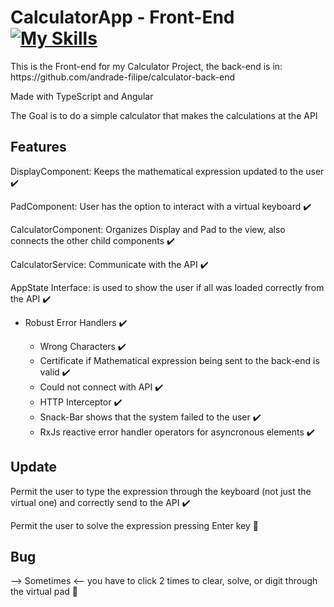 # CalculatorApp - Front-End [![My Skills](https://skillicons.dev/icons?i=typescript,angular,html,css)](https://skillicons.dev)
<p>This is the Front-end for my Calculator Project, the back-end is in: https://github.com/andrade-filipe/calculator-back-end</p>
<p>Made with TypeScript and Angular</p>
<p>The Goal is to do a simple calculator that makes the calculations at the API</p>

## Features
<p>DisplayComponent: Keeps the mathematical expression updated to the user ✔️</p>
<p>PadComponent: User has the option to interact with a virtual keyboard ✔️</p>
<p>CalculatorComponent: Organizes Display and Pad to the view, also connects the other child components ✔️</p>
<p>CalculatorService: Communicate with the API ✔️</p>
<p>AppState Interface: is used to show the user if all was loaded correctly from the API ✔️</p>
<ul>
    <li>Robust Error Handlers  ✔️</li>
    <ul>
    <li>Wrong Characters  ✔️</li>
    <li>Certificate if Mathematical expression being sent to the back-end is valid  ✔️</li>
    <li>Could not connect with API ✔️</li>
    <li>HTTP Interceptor ✔️</li>
    <li>Snack-Bar shows that the system failed to the user ✔️</li>
    <li>RxJs reactive error handler operators for asyncronous elements ✔️</li>
    </ul>
</ul>

## Update
<p>Permit the user to type the expression through the keyboard (not just the virtual one) and correctly send to the API ✔️</p>
<p>Permit the user to solve the expression pressing Enter key 🔴</p>

## Bug
<p>--> Sometimes <-- you have to click 2 times to clear, solve, or digit through the virtual pad 🔴</p>

